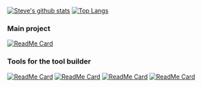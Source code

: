 [![Steve's github stats](https://github-readme-stats.vercel.app/api?username=SteveGilham&show_icons=true)](https://github.com/anuraghazra/github-readme-stats)
[![Top Langs](https://github-readme-stats.vercel.app/api/top-langs/?username=SteveGilham)](https://github.com/anuraghazra/github-readme-stats)

### Main project
[![ReadMe Card](https://github-readme-stats.vercel.app/api/pin/?username=SteveGilham&repo=AltCover)](https://github.com/SteveGilham/altcover)

### Tools for the tool builder
[![ReadMe Card](https://github-readme-stats.vercel.app/api/pin/?username=SteveGilham&repo=Gendarme)](https://github.com/SteveGilham/Gendarme)
[![ReadMe Card](https://github-readme-stats.vercel.app/api/pin/?username=SteveGilham&repo=altcode.dixon)](https://github.com/SteveGilham/altcode.dixon)
[![ReadMe Card](https://github-readme-stats.vercel.app/api/pin/?username=SteveGilham&repo=altcode.test)](https://github.com/SteveGilham/altcode.test)
[![ReadMe Card](https://github-readme-stats.vercel.app/api/pin/?username=SteveGilham&repo=altcode.fake)](https://github.com/SteveGilham/altcode.fake)


<!--
### Hi there 👋

**SteveGilham/SteveGilham** is a ✨ _special_ ✨ repository because its `README.md` (this file) appears on your GitHub profile.

Here are some ideas to get you started:

- 🔭 I’m currently working on ...
- 🌱 I’m currently learning ...
- 👯 I’m looking to collaborate on ...
- 🤔 I’m looking for help with ...
- 💬 Ask me about ...
- 📫 How to reach me: ...
- 😄 Pronouns: ...
- ⚡ Fun fact: ...
-->
